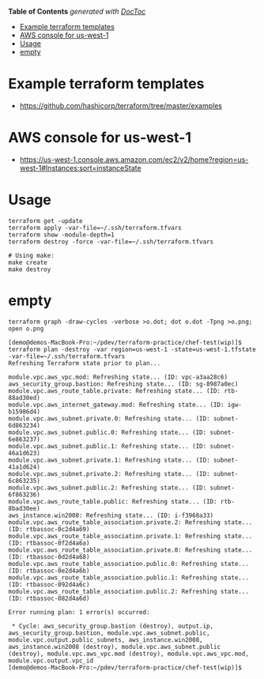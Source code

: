 <!-- START doctoc generated TOC please keep comment here to allow auto update -->
<!-- DON'T EDIT THIS SECTION, INSTEAD RE-RUN doctoc TO UPDATE -->
**Table of Contents**  *generated with [DocToc](https://github.com/thlorenz/doctoc)*

- [Example terraform templates](#example-terraform-templates)
- [AWS console for us-west-1](#aws-console-for-us-west-1)
- [Usage](#usage)
- [empty](#empty)

<!-- END doctoc generated TOC please keep comment here to allow auto update -->

Example terraform templates
===========================

-   <https://github.com/hashicorp/terraform/tree/master/examples>

AWS console for us-west-1
=========================

-   <https://us-west-1.console.aws.amazon.com/ec2/v2/home?region=us-west-1#Instances:sort=instanceState>

Usage
=====

    terraform get -update
    terraform apply -var-file=~/.ssh/terraform.tfvars
    terraform show -module-depth=1
    terraform destroy -force -var-file=~/.ssh/terraform.tfvars

    # Using make:
    make create
    make destroy

empty
=====

    terraform graph -draw-cycles -verbose >o.dot; dot o.dot -Tpng >o.png; open o.png

    [demo@demos-MacBook-Pro:~/pdev/terraform-practice/chef-test(wip)]$  terraform plan -destroy -var region=us-west-1 -state=us-west-1.tfstate -var-file=~/.ssh/terraform.tfvars
    Refreshing Terraform state prior to plan...

    module.vpc.aws_vpc.mod: Refreshing state... (ID: vpc-a3aa28c6)
    aws_security_group.bastion: Refreshing state... (ID: sg-8987a0ec)
    module.vpc.aws_route_table.private: Refreshing state... (ID: rtb-88ad30ed)
    module.vpc.aws_internet_gateway.mod: Refreshing state... (ID: igw-b15986d4)
    module.vpc.aws_subnet.private.0: Refreshing state... (ID: subnet-6d863234)
    module.vpc.aws_subnet.public.0: Refreshing state... (ID: subnet-6e863237)
    module.vpc.aws_subnet.public.1: Refreshing state... (ID: subnet-46a1d623)
    module.vpc.aws_subnet.private.1: Refreshing state... (ID: subnet-41a1d624)
    module.vpc.aws_subnet.private.2: Refreshing state... (ID: subnet-6c863235)
    module.vpc.aws_subnet.public.2: Refreshing state... (ID: subnet-6f863236)
    module.vpc.aws_route_table.public: Refreshing state... (ID: rtb-8bad30ee)
    aws_instance.win2008: Refreshing state... (ID: i-f3968a33)
    module.vpc.aws_route_table_association.private.2: Refreshing state... (ID: rtbassoc-0c2d4a69)
    module.vpc.aws_route_table_association.private.1: Refreshing state... (ID: rtbassoc-0f2d4a6a)
    module.vpc.aws_route_table_association.private.0: Refreshing state... (ID: rtbassoc-0d2d4a68)
    module.vpc.aws_route_table_association.public.0: Refreshing state... (ID: rtbassoc-0e2d4a6b)
    module.vpc.aws_route_table_association.public.1: Refreshing state... (ID: rtbassoc-092d4a6c)
    module.vpc.aws_route_table_association.public.2: Refreshing state... (ID: rtbassoc-082d4a6d)

    Error running plan: 1 error(s) occurred:

     * Cycle: aws_security_group.bastion (destroy), output.ip, aws_security_group.bastion, module.vpc.aws_subnet.public, module.vpc.output.public_subnets, aws_instance.win2008, aws_instance.win2008 (destroy), module.vpc.aws_subnet.public (destroy), module.vpc.aws_vpc.mod (destroy), module.vpc.aws_vpc.mod, module.vpc.output.vpc_id
    [demo@demos-MacBook-Pro:~/pdev/terraform-practice/chef-test(wip)]$

